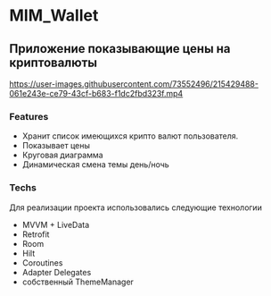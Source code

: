 # MIM_Wallet

## Приложение показывающие цены на криптовалюты


https://user-images.githubusercontent.com/73552496/215429488-061e243e-ce79-43cf-b683-f1dc2fbd323f.mp4


### Features

- Хранит список имеющихся крипто валют пользователя.
- Показывает цены
- Круговая диаграмма
- Динамическая смена темы день/ночь

### Techs

Для реализации проекта использовались следующие технологии
- MVVM + LiveData
- Retrofit
- Room
- Hilt
- Coroutines
- Adapter Delegates
- собственный ThemeManager
